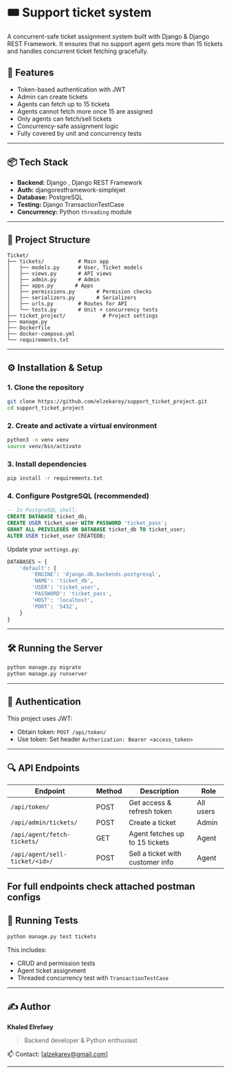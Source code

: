 # 🎟️ Support ticket system

A concurrent-safe ticket assignment system built with Django & Django REST Framework. It ensures that no support agent gets more than 15 tickets and handles concurrent ticket fetching gracefully.

## 🚀 Features

- Token-based authentication with JWT
- Admin can create tickets
- Agents can fetch up to 15 tickets
- Agents cannot fetch more once 15 are assigned
- Only agents can fetch/sell tickets
- Concurrency-safe assignment logic
- Fully covered by unit and concurrency tests

---

## 📦 Tech Stack

- **Backend:** Django , Django REST Framework
- **Auth:** djangorestframework-simplejwt
- **Database:** PostgreSQL
- **Testing:** Django TransactionTestCase
- **Concurrency:** Python `threading` module

---

## 📂 Project Structure

```
Ticket/
├── tickets/           # Main app
│   ├── models.py      # User, Ticket models
│   ├── views.py       # API views
│   ├── admin.py       # Admin
│   ├── apps.py       # Apps
│   ├── permissions.py       # Permision checks
│   ├── serializers.py       # Serializers
│   ├── urls.py        # Routes for API
│   └── tests.py       # Unit + concurrency tests
├── ticket_project/            # Project settings
├── manage.py
├── Dockerfile
├── docker-compose.yml
└── requirements.txt
```

---

## ⚙️ Installation & Setup

### 1. Clone the repository

```bash
git clone https://github.com/elzekarey/support_ticket_project.git
cd support_ticket_project
```

### 2. Create and activate a virtual environment

```bash
python3 -m venv venv
source venv/bin/activate
```

### 3. Install dependencies

```bash
pip install -r requirements.txt
```

### 4. Configure PostgreSQL (recommended)

```sql
-- In PostgreSQL shell:
CREATE DATABASE ticket_db;
CREATE USER ticket_user WITH PASSWORD 'ticket_pass';
GRANT ALL PRIVILEGES ON DATABASE ticket_db TO ticket_user;
ALTER USER ticket_user CREATEDB;
```

Update your `settings.py`:

```python
DATABASES = {
    'default': {
        'ENGINE': 'django.db.backends.postgresql',
        'NAME': 'ticket_db',
        'USER': 'ticket_user',
        'PASSWORD': 'ticket_pass',
        'HOST': 'localhost',
        'PORT': '5432',
    }
}
```

---

## 🛠️ Running the Server

```bash
python manage.py migrate
python manage.py runserver
```

---

## 🔑 Authentication

This project uses JWT:

- Obtain token: `POST /api/token/`
- Use token: Set header `Authorization: Bearer <access_token>`

---

## 🔍 API Endpoints

| Endpoint                     | Method | Description                       | Role     |
|-----------------------------|--------|-----------------------------------|----------|
| `/api/token/`               | POST   | Get access & refresh token        | All users |
| `/api/admin/tickets/`       | POST   | Create a ticket                   | Admin    |
| `/api/agent/fetch-tickets/` | GET    | Agent fetches up to 15 tickets    | Agent    |
| `/api/agent/sell-ticket/<id>/` | POST | Sell a ticket with customer info | Agent    |

For full endpoints check attached postman configs
---

## 🧪 Running Tests

```bash
python manage.py test tickets
```

This includes:
- CRUD and permission tests
- Agent ticket assignment
- Threaded concurrency test with `TransactionTestCase`

---

## ✍️ Author

**Khaled Elrefaey**  
> Backend developer & Python enthusiast

📫 Contact: [alzekarey@gmail.com]

---
